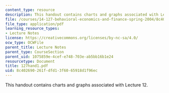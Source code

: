 ```yaml
---
content_type: resource
description: This handout contains charts and graphs associated with Lecture 12.
file: /courses/14-127-behavioral-economics-and-finance-spring-2004/8c402690261fdfd13f6065918d1f96ec_127hand1.pdf
file_type: application/pdf
learning_resource_types:
- Lecture Notes
license: https://creativecommons.org/licenses/by-nc-sa/4.0/
ocw_type: OCWFile
parent_title: Lecture Notes
parent_type: CourseSection
parent_uid: 1075859e-4cef-e748-703e-ab5bb16b1e24
resourcetype: Document
title: 127hand1.pdf
uid: 8c402690-261f-dfd1-3f60-65918d1f96ec
---
```

This handout contains charts and graphs associated with Lecture 12.